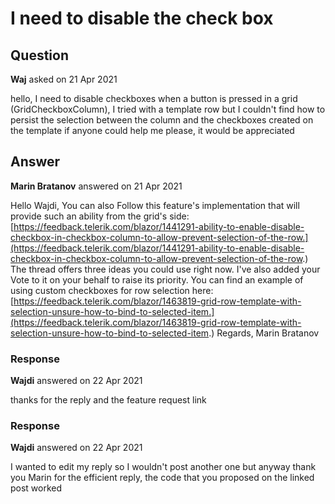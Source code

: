 # I need to disable the check box

## Question

**Waj** asked on 21 Apr 2021

hello, I need to disable checkboxes when a button is pressed in a grid (GridCheckboxColumn), I tried with a template row but I couldn't find how to persist the selection between the column and the checkboxes created on the template if anyone could help me please, it would be appreciated

## Answer

**Marin Bratanov** answered on 21 Apr 2021

Hello Wajdi, You can also Follow this feature's implementation that will provide such an ability from the grid's side: [https://feedback.telerik.com/blazor/1441291-ability-to-enable-disable-checkbox-in-checkbox-column-to-allow-prevent-selection-of-the-row.](https://feedback.telerik.com/blazor/1441291-ability-to-enable-disable-checkbox-in-checkbox-column-to-allow-prevent-selection-of-the-row.) The thread offers three ideas you could use right now. I've also added your Vote to it on your behalf to raise its priority. You can find an example of using custom checkboxes for row selection here: [https://feedback.telerik.com/blazor/1463819-grid-row-template-with-selection-unsure-how-to-bind-to-selected-item.](https://feedback.telerik.com/blazor/1463819-grid-row-template-with-selection-unsure-how-to-bind-to-selected-item.) Regards, Marin Bratanov

### Response

**Wajdi** answered on 22 Apr 2021

thanks for the reply and the feature request link

### Response

**Wajdi** answered on 22 Apr 2021

I wanted to edit my reply so I wouldn't post another one but anyway thank you Marin for the efficient reply, the code that you proposed on the linked post worked
